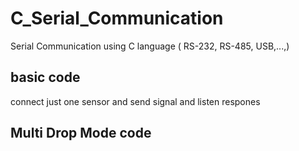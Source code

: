 # C_Serial_Communication


Serial Communication using C language ( RS-232, RS-485, USB,...,)

## basic code
connect just one sensor and send signal and listen respones

## Multi Drop Mode code
